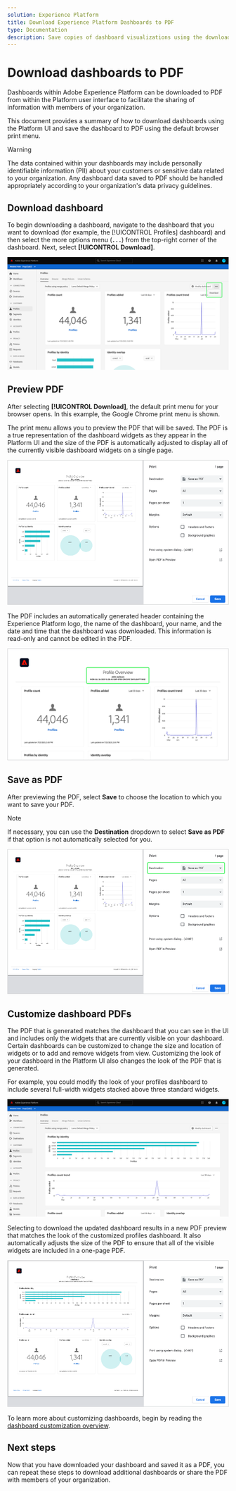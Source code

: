 ```yaml
---
solution: Experience Platform
title: Download Experience Platform Dashboards to PDF
type: Documentation
description: Save copies of dashboard visualizations using the download-to-PDF feature available within the Experience Platform UI.
---
```


# Download dashboards to PDF

Dashboards within Adobe Experience Platform can be downloaded to PDF from within the Platform user interface to facilitate the sharing of information with members of your organization. 

This document provides a summary of how to download dashboards using the Platform UI and save the dashboard to PDF using the default browser print menu. 

>[!WARNING]
>
>The data contained within your dashboards may include personally identifiable information (PII) about your customers or sensitive data related to your organization. Any dashboard data saved to PDF should be handled appropriately according to your organization's data privacy guidelines.

## Download dashboard

To begin downloading a dashboard, navigate to the dashboard that you want to download (for example, the [!UICONTROL Profiles] dashboard) and then select the more options menu (**`...`**) from the top-right corner of the dashboard. Next, select **[!UICONTROL Download]**.

![](images/download/download-button.png)

## Preview PDF

After selecting **[!UICONTROL Download]**, the default print menu for your browser opens. In this example, the Google Chrome print menu is shown.

The print menu allows you to preview the PDF that will be saved. The PDF is a true representation of the dashboard widgets as they appear in the Platform UI and the size of the PDF is automatically adjusted to display all of the currently visible dashboard widgets on a single page. 

![](images/download/download-chrome-print.png)

The PDF includes an automatically generated header containing the Experience Platform logo, the name of the dashboard, your name, and the date and time that the dashboard was downloaded. This information is read-only and cannot be edited in the PDF.

![](images/download/download-pdf.png)

## Save as PDF

After previewing the PDF, select **Save** to choose the location to which you want to save your PDF.

>[!NOTE]
>
>If necessary, you can use the **Destination** dropdown to select **Save as PDF** if that option is not automatically selected for you. 

![](images/download/download-chrome-print-destination.png)

## Customize dashboard PDFs

The PDF that is generated matches the dashboard that you can see in the UI and includes only the widgets that are currently visible on your dashboard. Certain dashboards can be customized to change the size and location of widgets or to add and remove widgets from view. Customizing the look of your dashboard in the Platform UI also changes the look of the PDF that is generated.

For example, you could modify the look of your profiles dashboard to include several full-width widgets stacked above three standard widgets.

![](images/download/download-modify.png)

Selecting to download the updated dashboard results in a new PDF preview that matches the look of the customized profiles dashboard. It also automatically adjusts the size of the PDF to ensure that all of the visible widgets are included in a one-page PDF.

![](images/download/download-chrome-print-modified.png)

To learn more about customizing dashboards, begin by reading the [dashboard customization overview](customize/overview.md).

## Next steps

Now that you have downloaded your dashboard and saved it as a PDF, you can repeat these steps to download additional dashboards or share the PDF with members of your organization.